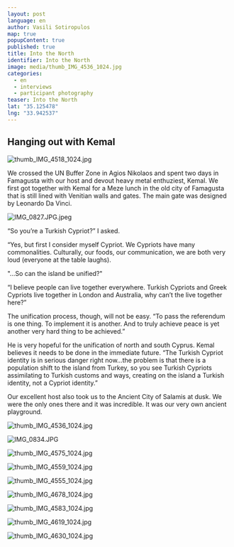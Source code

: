 ```yaml
---
layout: post
language: en
author: Vasili Sotiropulos
map: true
popupContent: true
published: true
title: Into the North
identifier: Into the North
image: media/thumb_IMG_4536_1024.jpg
categories: 
  - en
  - interviews
  - participant photography
teaser: Into the North
lat: "35.125478"
lng: "33.942537"
---
```


## Hanging out with Kemal

![thumb_IMG_4518_1024.jpg]({{site.baseurl}}/media/thumb_IMG_4518_1024.jpg)

We crossed the UN Buffer Zone in Agios Nikolaos and spent two days in Famagusta with our host and devout heavy metal enthuziest, Kemal. We first got together with Kemal for a Meze lunch in the old city of Famagusta that is still lined with Venitian walls and gates. The main gate was designed by Leonardo Da Vinci.

![IMG_0827.JPG.jpeg]({{site.baseurl}}/media/IMG_0827.JPG.jpeg)

“So you’re a Turkish Cypriot?” I asked.

“Yes, but first I consider myself Cypriot.  We Cypriots have many commonalities. Culturally, our foods, our communication, we are both very loud (everyone at the table laughs).

"...So can the island be unified?"

“I believe people can live together everywhere. Turkish Cypriots and Greek Cypriots live together in London and Australia, why can’t the live together here?” 

The unification process, though, will not be easy. “To pass the referendum is one thing. To implement it is another. And to truly achieve peace is yet another very hard thing to be achieved.”

He is very hopeful for the unification of north and south Cyprus. Kemal believes it needs to be done in the immediate future. “The Turkish Cypriot identity is in serious danger right now…the problem is that there is a population shift to the island from Turkey, so you see Turkish Cypriots assimilating to Turkish customs and ways, creating on the island a Turkish identity, not a Cypriot identity.”

Our excellent host also took us to the Ancient City of Salamis at dusk. We were the only ones there and it was incredible. It was our very own ancient playground. 

![thumb_IMG_4536_1024.jpg]({{site.baseurl}}/media/thumb_IMG_4536_1024.jpg)

![IMG_0834.JPG]({{site.baseurl}}/media/IMG_0834.JPG)

![thumb_IMG_4575_1024.jpg]({{site.baseurl}}/media/thumb_IMG_4575_1024.jpg)

![thumb_IMG_4559_1024.jpg]({{site.baseurl}}/media/thumb_IMG_4559_1024.jpg)

![thumb_IMG_4555_1024.jpg]({{site.baseurl}}/media/thumb_IMG_4555_1024.jpg)

![thumb_IMG_4678_1024.jpg]({{site.baseurl}}/media/thumb_IMG_4678_1024.jpg)

![thumb_IMG_4583_1024.jpg]({{site.baseurl}}/media/thumb_IMG_4583_1024.jpg)

![thumb_IMG_4619_1024.jpg]({{site.baseurl}}/media/thumb_IMG_4619_1024.jpg)

![thumb_IMG_4630_1024.jpg]({{site.baseurl}}/media/thumb_IMG_4630_1024.jpg)
